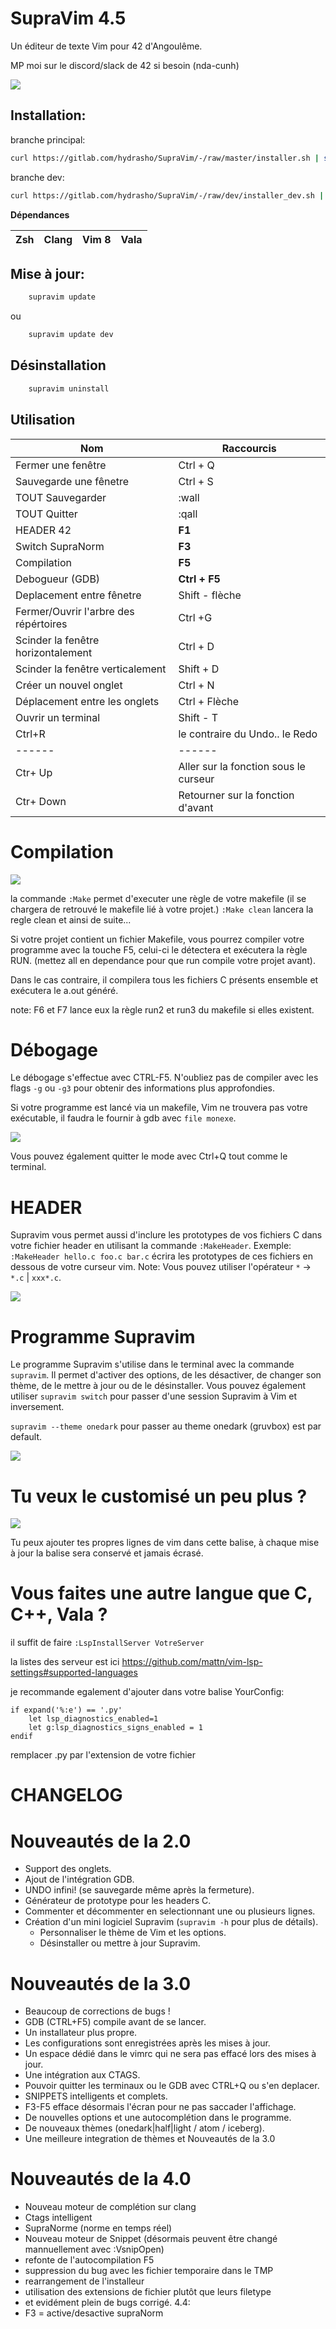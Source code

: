 # SupraVim 4.5

Un éditeur de texte Vim pour 42 d'Angoulême.

MP moi sur le discord/slack de 42 si besoin (nda-cunh)

<img src="img/readme.png"/>

## Installation:

branche principal:
```bash
curl https://gitlab.com/hydrasho/SupraVim/-/raw/master/installer.sh | sh
```

branche dev:
```bash
curl https://gitlab.com/hydrasho/SupraVim/-/raw/dev/installer_dev.sh | sh
```

**Dépendances**

| Zsh | Clang | Vim 8 | Vala |
|-----|-------|-------|------|

## Mise à jour:
```bash
    supravim update
```

ou

```bash
    supravim update dev
```

## Désinstallation

```bash
    supravim uninstall
```
## Utilisation

| Nom | Raccourcis |
| ------ | ------ |
| Fermer une fenêtre | Ctrl + Q |
| Sauvegarde une fênetre | Ctrl + S|
| TOUT Sauvegarder | :wall|
| TOUT Quitter | :qall|
| HEADER 42| **F1**|
| Switch SupraNorm | **F3**|
| Compilation | **F5**|
| Debogueur (GDB) | **Ctrl + F5**|
| Deplacement entre fênetre | Shift - flèche|
| Fermer/Ouvrir l'arbre des répértoires | Ctrl +G |
| Scinder la fenêtre horizontalement | Ctrl + D|
| Scinder la fenêtre verticalement | Shift + D|
| Créer un nouvel onglet | Ctrl + N|
| Déplacement entre les onglets | Ctrl + Flèche|
| Ouvrir un terminal | Shift - T|
| Ctrl+R | le contraire du Undo.. le Redo|
| ------ | ------ |
| Ctr+ Up | Aller sur la fonction sous le curseur|
| Ctr+ Down |Retourner sur la fonction d'avant|


# Compilation

<img src="img/makeclean.png"/>

la commande ``:Make`` permet d'executer une règle de votre makefile (il se chargera de retrouvé le makefile lié  à votre projet.)
``:Make clean`` lancera la regle clean et ainsi de suite...

Si votre projet contient un fichier Makefile, vous pourrez compiler votre programme avec la touche F5, celui-ci le détectera et exécutera la règle RUN. (mettez all en dependance pour que run compile votre projet avant).

Dans le cas contraire, il compilera tous les fichiers C présents ensemble et exécutera le a.out généré.

note: F6 et F7 lance eux la règle run2 et run3 du makefile si elles existent.

# Débogage

Le débogage s'effectue avec CTRL-F5.
N'oubliez pas de compiler avec les flags `-g` ou `-g3` pour obtenir des informations plus approfondies.

Si votre programme est lancé via un makefile, Vim ne trouvera pas votre exécutable, il faudra le fournir à gdb avec `file monexe`.

<img src="img/GDB.png"/>

Vous pouvez également quitter le mode avec Ctrl+Q tout comme le terminal.

# HEADER

Supravim vous permet aussi d'inclure les prototypes de vos fichiers C dans votre fichier header en utilisant la commande `:MakeHeader`.
Exemple: `:MakeHeader hello.c foo.c bar.c` écrira les prototypes de ces fichiers en dessous de votre curseur vim.
Note: Vous pouvez utiliser l'opérateur `*` ->  `*.c` | `xxx*.c`.

<img src="img/header.gif"/>

# Programme Supravim
Le programme Supravim s'utilise dans le terminal avec la commande `supravim`.
Il permet d'activer des options, de les désactiver, de changer son thème, de le mettre à jour ou de le désinstaller.
Vous pouvez également utiliser `supravim switch` pour passer d'une session Supravim à Vim et inversement.

`supravim --theme onedark` pour passer au theme onedark  (gruvbox) est par default.

<img src="img/theme-binary.gif"/>


# Tu veux le customisé un peu plus ?


<img src="img/yourconfig.png"/>

Tu peux ajouter tes propres lignes de vim dans cette balise, à chaque mise à jour la balise sera conservé et jamais écrasé.

# Vous faites une autre langue que C, C++, Vala ?

il suffit de faire ``:LspInstallServer VotreServer``

la listes des serveur est ici https://github.com/mattn/vim-lsp-settings#supported-languages


je recommande egalement d'ajouter dans votre balise YourConfig:
```
if expand('%:e') == '.py'                     
    let lsp_diagnostics_enabled=1
    let g:lsp_diagnostics_signs_enabled = 1
endif                                         
```
remplacer .py par l'extension de votre fichier




# CHANGELOG
# Nouveautés de la 2.0

- Support des onglets.
- Ajout de l'intégration GDB.
- UNDO infini! (se sauvegarde même après la fermeture).
- Générateur de prototype pour les headers C.
- Commenter et décommenter en selectionnant une ou plusieurs lignes.
- Création d'un mini logiciel Supravim (`supravim -h` pour plus de détails).
    * Personnaliser le thème de Vim et les options.
    * Désinstaller ou mettre à jour Supravim.

# Nouveautés de la 3.0

- Beaucoup de corrections de bugs !
- GDB (CTRL+F5) compile avant de se lancer.
- Un installateur plus propre.
- Les configurations sont enregistrées après les mises à jour.
- Un espace dédié dans le vimrc qui ne sera pas effacé lors des mises à jour.
- Une intégration aux CTAGS.
- Pouvoir quitter les terminaux ou le GDB avec CTRL+Q ou s'en deplacer.
- SNIPPETS intelligents et complets.
- F3-F5 efface désormais l'écran pour ne pas saccader l'affichage.
- De nouvelles options et une autocomplétion dans le programme.
- De nouveaux thèmes (onedark|half|light / atom / iceberg).
- Une meilleure integration de thèmes et  Nouveautés de la 3.0

# Nouveautés de la 4.0

- Nouveau moteur de complétion sur clang
- Ctags intelligent
- SupraNorme (norme en temps réel)
- Nouveau moteur de Snippet (désormais peuvent être changé mannuellement avec :VsnipOpen)
- refonte de l'autocompilation F5
- suppression du bug avec les fichier temporaire dans le TMP
- rearrangement de l'installeur
- utilisation des extensions de fichier plutôt que leurs filetype
- et evidément plein de bugs corrigé.
4.4:
- F3 = active/desactive supraNorm
